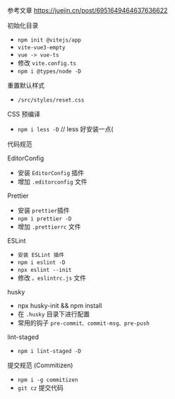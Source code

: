 参考文章
https://juejin.cn/post/6951649464637636622

初始化目录

- `npm init @vitejs/app`
- `vite-vue3-empty`
- `vue -> vue-ts`
- 修改 `vite.config.ts`
- `npm i @types/node -D`

重置默认样式

- `/src/styles/reset.css`

CSS 预编译

- `npm i less -D` // less 好安装一点(

代码规范

EditorConfig

- 安装 `EditorConfig` 插件
- 增加 `.editorconfig` 文件

Prettier

- 安装 `prettier`插件
- `npm i prettier -D`
- 增加 `.prettierrc` 文件

ESLint

- `安装 ESLint 插件`
- `npm i eslint -D`
- `npx eslint --init`
- 修改 `。eslintrc.js` 文件

husky

- npx husky-init && npm install
- 在 `.husky` 目录下进行配置
- 常用的钩子 `pre-commit、commit-msg、pre-push`

lint-staged

- `npm i lint-staged -D`

提交规范 (Commitizen)

- `npm i -g commitizen`
- `git cz` 提交代码
